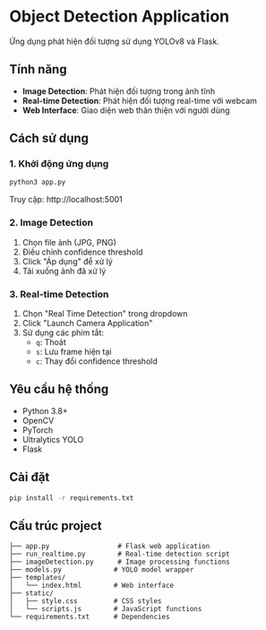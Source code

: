 # Object Detection Application

Ứng dụng phát hiện đối tượng sử dụng YOLOv8 và Flask.

## Tính năng

- **Image Detection**: Phát hiện đối tượng trong ảnh tĩnh
- **Real-time Detection**: Phát hiện đối tượng real-time với webcam
- **Web Interface**: Giao diện web thân thiện với người dùng

## Cách sử dụng

### 1. Khởi động ứng dụng
```bash
python3 app.py
```
Truy cập: http://localhost:5001

### 2. Image Detection
1. Chọn file ảnh (JPG, PNG)
2. Điều chỉnh confidence threshold
3. Click "Áp dụng" để xử lý
4. Tải xuống ảnh đã xử lý

### 3. Real-time Detection
1. Chọn "Real Time Detection" trong dropdown
2. Click "Launch Camera Application"
3. Sử dụng các phím tắt:
   - `q`: Thoát
   - `s`: Lưu frame hiện tại
   - `c`: Thay đổi confidence threshold

## Yêu cầu hệ thống

- Python 3.8+
- OpenCV
- PyTorch
- Ultralytics YOLO
- Flask

## Cài đặt

```bash
pip install -r requirements.txt
```

## Cấu trúc project

```
├── app.py                 # Flask web application
├── run_realtime.py        # Real-time detection script
├── imageDetection.py      # Image processing functions
├── models.py             # YOLO model wrapper
├── templates/
│   └── index.html        # Web interface
├── static/
│   ├── style.css         # CSS styles
│   └── scripts.js        # JavaScript functions
└── requirements.txt      # Dependencies
```
